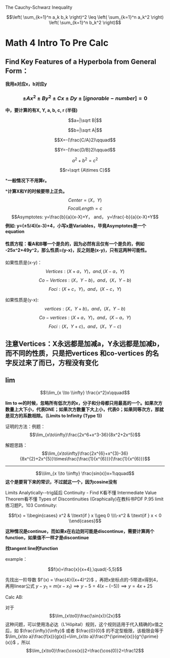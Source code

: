 The Cauchy-Schwarz Inequality

$$\left( \sum_{k=1}^n a_k b_k \right)^2 \leq \left( \sum_{k=1}^n a_k^2 \right) \left( \sum_{k=1}^n b_k^2 \right)$$

# Math 4 Intro To Pre Calc

## Find Key Features of a Hyperbola from General Form：
**我用a对应x，b对应y**

### $$± Ax^2 ± By^2 ± Cx ± Dy ± [ignorable-number] = 0$$
**中，要计算的有X, Y, a, b, c, r (半径)**

$$a=|\sqrt B|$$

$$b=|\sqrt A|$$

$$X=-(\frac{C/A}2)\qquad$$

$$Y=-(\frac{D/B}2)\qquad$$

$$a^2+b^2=c^2$$

$$r=\sqrt {A\times C}$$

***一般情况下不用算r。**


***计算X和Y的时候要带上正负。**
$$Center = (X，Y)$$
$$FocalLength = c$$
$$Asymptotes: y=\frac{b}{a}(x-X)+Y， and， y=\frac{-b}{a}(x-X)+Y$$
**例如: y=(±5/4)(x-3)+4，小写x是Variables，毕竟Asymptotes是一个equation**


#### 性质方程：看A和B哪一个是负的，因为必然有且仅有一个是负的，例如 -25x^2+49y^2，那么性质=(y-x)，反之则是(x-y)，只有这两种可能性。

如果性质是(x-y)：
$$Vertices: (X+a， Y)， and, (X-a， Y)$$
$$Co-Vertices: (X， Y-b)， and， (X， Y-b)$$
$$Foci: (X+c，Y) ，and， (X-c， Y)$$

如果性质是(y-x): 
$$vertices: (X， Y+b)，and， (X， Y-b)$$
$$Co-vertices: (X+a， Y)，and， (X-a， Y)$$
$$Foci: (X， Y+c)， and， (X，Y-c)$$

注意Vertices：X永远都是加减a，Y永远都是加减b，而不同的性质，只是把vertices 和co-vertices 的名字反过来了而已，方程没有变化
--------------------------------------------------------------------
## lim
$$\\lim_{x \\to \\infty} \frac{x^2}x\qquad$$

**lim to ∞的时候，忽略所有低次方的x，分子和分母都只用最高的一个。如果次方数量上大下小，代表DNE；如果次方数量下大上小，代表0；如果同等次方，那就是双方的系数相除。（Limits to Infinity (Type 1))**

证明的方法：例题：
$$\lim_{x\to\infty}\frac{2x^6+x^3-36}{8x^2+2x^5}$$

解题思路：
$$\lim_{x\to\infty}\frac{2x^{6}+x^{3}-36}{8x^{2}+2x^{5}}\times\frac{\frac{1}{x^{6}}}{\frac{1}{x^{6}}}$$

-------------------

$$\\lim_{x \\to \\infty} \frac{sin(x)}x=1\qquad$$
**这个是要背下来的常识，不过就这一个，因为cosine没有**

Limits Analytically--trig延后
Continuity - Find K看不懂
Intermediate Value Theorem看不懂
Types of Discontinuities (Graphically)在教科书PDF P.95
limit 练习题P。103
Continuity: 

$$f(x) = \\begin{cases} x^2 & \\text{if } x \\geq 0 \\\\-x^2 & \\text{if } x < 0 \\end{cases}$$

**这种情况是continue，而如果x在右边则可能是discontinue，需要计算两个function，如果值不一样才是discontinue**

**找tangent line的function**

example：

$$f(x)=\frac{x}{x+4},\quad(-5,5)$$

先找出一阶导数 $f'(x) = \frac{4}{(x+4)^2}$ ，再把x坐标点的-5带进x得到4，再用linear公式 $y-y_1=m(x-x_1)\implies y-5=4(x-(-5))\implies y=4x+25$ 

Calc AB:

对于
$$\lim_{x\to0}\frac{\sin(x)}{2x}$$
这种问题，可以使用洛必达（L'Hôpital）规则，这个规则适用于代入精确的x值之后，如 $\frac{\infty}{\infty}$ 或者 $\frac{0}{0}$ 的不定型极限，该极限会等于 $\lim_{x\to a}\frac{f(x)}{g(x)}=\lim_{x\to a}\frac{f^{\prime}(x)}{g^{\prime}(x)}$ ，所以 
$$\lim_{x\to0}\frac{\cos(x)}2=\frac{\cos(0)}2=\frac12$$

